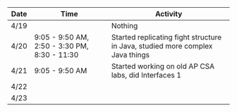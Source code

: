 Date|Time|Activity
----|----|--------
4/19||Nothing
4/20|9:05 - 9:50 AM, 2:50 - 3:30 PM, 8:30 - 11:30|Started replicating fight structure in Java, studied more complex Java things
4/21|9:05 - 9:50 AM|Started working on old AP CSA labs, did Interfaces 1
4/22||
4/23||
